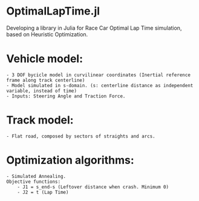 # OptimalLapTime.jl

<!-- Documentation: https://nach96.github.io/OptimalLapTime.jl/dev/" -->

Developing a library in Julia for Race Car Optimal Lap Time simulation, based on Heuristic Optimization.

# Vehicle model:
    - 3 DOF bycicle model in curvilinear coordinates (Inertial reference frame along track centerline)
    - Model simulated in s-domain. (s: centerline distance as independent variable, instead of time)
    - Inputs: Steering Angle and Traction Force.
# Track model:
    - Flat road, composed by sectors of straights and arcs.
# Optimization algorithms:
    - Simulated Annealing.
    Objective functions: 
        - J1 = s_end-s (Leftover distance when crash. Minimum 0)
        - J2 = t (Lap Time)

    

